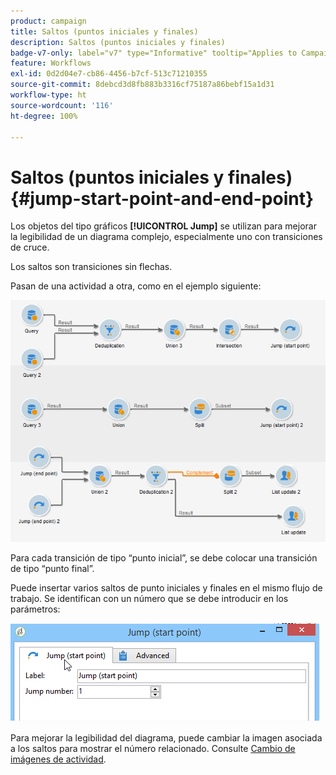 ```yaml
---
product: campaign
title: Saltos (puntos iniciales y finales)
description: Saltos (puntos iniciales y finales)
badge-v7-only: label="v7" type="Informative" tooltip="Applies to Campaign Classic v7 only"
feature: Workflows
exl-id: 0d2d04e7-cb86-4456-b7cf-513c71210355
source-git-commit: 8debcd3d8fb883b3316cf75187a86bebf15a1d31
workflow-type: ht
source-wordcount: '116'
ht-degree: 100%

---
```


# Saltos (puntos iniciales y finales){#jump-start-point-and-end-point}



Los objetos del tipo gráficos **[!UICONTROL Jump]** se utilizan para mejorar la legibilidad de un diagrama complejo, especialmente uno con transiciones de cruce.

Los saltos son transiciones sin flechas.

Pasan de una actividad a otra, como en el ejemplo siguiente:

![](assets/s_user_segmentation_jump_sample.png)

Para cada transición de tipo “punto inicial”, se debe colocar una transición de tipo “punto final”.

Puede insertar varios saltos de punto iniciales y finales en el mismo flujo de trabajo. Se identifican con un número que se debe introducir en los parámetros:

![](assets/s_user_segmentation_jump_in.png)

Para mejorar la legibilidad del diagrama, puede cambiar la imagen asociada a los saltos para mostrar el número relacionado. Consulte [Cambio de imágenes de actividad](managing-activity-images.md).
